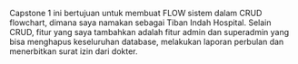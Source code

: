 Capstone 1 ini bertujuan untuk membuat FLOW sistem dalam CRUD flowchart, dimana saya namakan sebagai Tiban Indah Hospital.
Selain CRUD, fitur yang saya tambahkan adalah fitur admin dan superadmin yang bisa menghapus keseluruhan database, melakukan laporan perbulan dan menerbitkan surat izin dari dokter.
